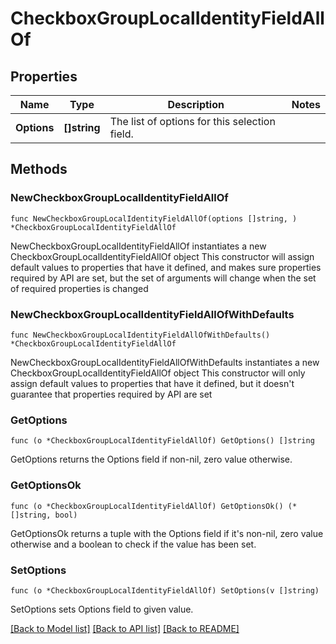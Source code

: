# CheckboxGroupLocalIdentityFieldAllOf

## Properties

Name | Type | Description | Notes
------------ | ------------- | ------------- | -------------
**Options** | **[]string** | The list of options for this selection field. | 

## Methods

### NewCheckboxGroupLocalIdentityFieldAllOf

`func NewCheckboxGroupLocalIdentityFieldAllOf(options []string, ) *CheckboxGroupLocalIdentityFieldAllOf`

NewCheckboxGroupLocalIdentityFieldAllOf instantiates a new CheckboxGroupLocalIdentityFieldAllOf object
This constructor will assign default values to properties that have it defined,
and makes sure properties required by API are set, but the set of arguments
will change when the set of required properties is changed

### NewCheckboxGroupLocalIdentityFieldAllOfWithDefaults

`func NewCheckboxGroupLocalIdentityFieldAllOfWithDefaults() *CheckboxGroupLocalIdentityFieldAllOf`

NewCheckboxGroupLocalIdentityFieldAllOfWithDefaults instantiates a new CheckboxGroupLocalIdentityFieldAllOf object
This constructor will only assign default values to properties that have it defined,
but it doesn't guarantee that properties required by API are set

### GetOptions

`func (o *CheckboxGroupLocalIdentityFieldAllOf) GetOptions() []string`

GetOptions returns the Options field if non-nil, zero value otherwise.

### GetOptionsOk

`func (o *CheckboxGroupLocalIdentityFieldAllOf) GetOptionsOk() (*[]string, bool)`

GetOptionsOk returns a tuple with the Options field if it's non-nil, zero value otherwise
and a boolean to check if the value has been set.

### SetOptions

`func (o *CheckboxGroupLocalIdentityFieldAllOf) SetOptions(v []string)`

SetOptions sets Options field to given value.



[[Back to Model list]](../README.md#documentation-for-models) [[Back to API list]](../README.md#documentation-for-api-endpoints) [[Back to README]](../README.md)


